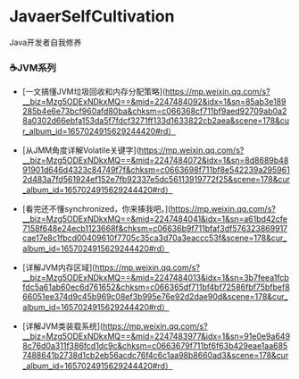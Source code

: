 # JavaerSelfCultivation
Java开发者自我修养

###  :coffee:JVM系列  ###

- [一文搞懂JVM垃圾回收和内存分配策略](https://mp.weixin.qq.com/s?__biz=Mzg5ODExNDkxMQ==&mid=2247484092&idx=1&sn=85ab3e189285b4e6e73bcf960afd80ba&chksm=c066368cf711bf9aed92709ab0a28a0302d66ebfa153da5f7fdcf3271ff133d1633822cb2aea&scene=178&cur_album_id=1657024915629244420#rd）

- [从JMM角度详解Volatile关键字](https://mp.weixin.qq.com/s?__biz=Mzg5ODExNDkxMQ==&mid=2247484072&idx=1&sn=8d8689b4891901d646d4323c84749f7f&chksm=c0663698f711bf8e542239a2959612d483a7fd561924ef152e7fb92337e5dc56113919772f25&scene=178&cur_album_id=1657024915629244420#rd）

- [看完还不懂synchronized，你来揍我吧。](https://mp.weixin.qq.com/s?__biz=Mzg5ODExNDkxMQ==&mid=2247484041&idx=1&sn=a61bd42cfe7158f648e24ecb1123668f&chksm=c06636b9f711bfaf3df576323869917cae17e8c1fbcd00409610f7705c35ca3d70a3eaccc53f&scene=178&cur_album_id=1657024915629244420#rd）

- [详解JVM内存区域](https://mp.weixin.qq.com/s?__biz=Mzg5ODExNDkxMQ==&mid=2247484013&idx=1&sn=3b7feea1fcbfdc5a61ab60ec6d761652&chksm=c066365df711bf4bf72586fbf75bfbef866051ee374d9c45b969c08ef3b995e76e92d2dae90d&scene=178&cur_album_id=1657024915629244420#rd）

- [详解JVM类装载系统](https://mp.weixin.qq.com/s?__biz=Mzg5ODExNDkxMQ==&mid=2247483977&idx=1&sn=91e0e9a6498c76d0a311f386fcd1dc9c&chksm=c0663679f711bf6f63b429eae1aa6857488641b2738d1cb2eb56acdc76f4c6c1aa98b8660ad3&scene=178&cur_album_id=1657024915629244420#rd）
